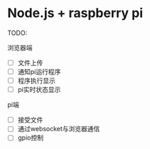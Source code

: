 # Node.js + raspberry pi

TODO:

浏览器端

- [ ] 文件上传
- [ ] 通知pi运行程序
- [ ] 程序执行显示
- [ ] pi实时状态显示

pi端

- [ ] 接受文件
- [ ] 通过websocket与浏览器通信
- [ ] gpio控制
